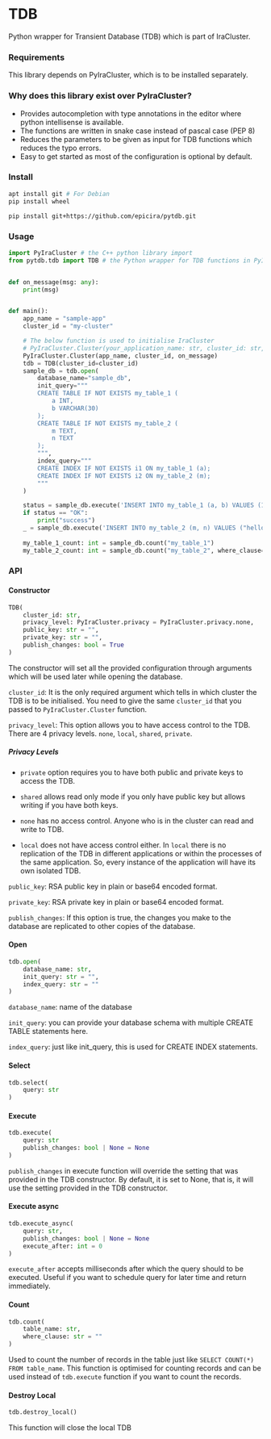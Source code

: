# TDB
Python wrapper for Transient Database (TDB) which is part of IraCluster.

### Requirements
This library depends on PyIraCluster, which is to be installed separately.

### Why does this library exist over PyIraCluster?
- Provides autocompletion with type annotations in the editor where python intellisense is available.
- The functions are written in snake case instead of pascal case (PEP 8)
- Reduces the parameters to be given as input for TDB functions which reduces the typo errors.
- Easy to get started as most of the configuration is optional by default.

### Install

```bash
apt install git # For Debian
pip install wheel
```
```
pip install git+https://github.com/epicira/pytdb.git
```

### Usage

```py
import PyIraCluster # the C++ python library import
from pytdb.tdb import TDB # the Python wrapper for TDB functions in PyIraCluster


def on_message(msg: any):
    print(msg)


def main():
    app_name = "sample-app"
    cluster_id = "my-cluster"

    # The below function is used to initialise IraCluster 
    # PyIraCluster.Cluster(your_application_name: str, cluster_id: str, callback: Callable)
    PyIraCluster.Cluster(app_name, cluster_id, on_message)
    tdb = TDB(cluster_id=cluster_id)
    sample_db = tdb.open(
        database_name="sample_db",
        init_query="""
        CREATE TABLE IF NOT EXISTS my_table_1 (
            a INT,
            b VARCHAR(30)
        );
        CREATE TABLE IF NOT EXISTS my_table_2 (
            m TEXT,
            n TEXT
        );
        """,
        index_query="""
        CREATE INDEX IF NOT EXISTS i1 ON my_table_1 (a);
        CREATE INDEX IF NOT EXISTS i2 ON my_table_2 (m);
        """
    )

    status = sample_db.execute('INSERT INTO my_table_1 (a, b) VALUES (1, "hello");')
    if status == "OK":
        print("success")
    _ = sample_db.execute('INSERT INTO my_table_2 (m, n) VALUES ("hello", "world");')
    
    my_table_1_count: int = sample_db.count("my_table_1")
    my_table_2_count: int = sample_db.count("my_table_2", where_clause='m="hello" AND n="world"')
```

### API

#### Constructor
```py
TDB(
    cluster_id: str,
    privacy_level: PyIraCluster.privacy = PyIraCluster.privacy.none,
    public_key: str = "",
    private_key: str = "",
    publish_changes: bool = True
)
```
The constructor will set all the provided configuration through arguments which will be used later while opening the database.

`cluster_id`: It is the only required argument which tells in which cluster the TDB is to be initialised. You need to give the same `cluster_id` that you passed to `PyIraCluster.Cluster` function.

`privacy_level`: This option allows you to have access control to the TDB. There are 4 privacy levels. `none`, `local`, `shared`, `private`.

##### Privacy Levels
- `private` option requires you to have both public and private keys to access the TDB.

- `shared` allows read only mode if you only have public key but allows writing if you have both keys.

- `none` has no access control. Anyone who is in the cluster can read and write to TDB.

- `local` does not have access control either. In `local` there is no replication of the TDB in different applications or within the processes of the same application. So, every instance of the application will have its own isolated TDB. 


`public_key`: RSA public key in plain or base64 encoded format.

`private_key`: RSA private key in plain or base64 encoded format.

`publish_changes`: If this option is true, the changes you make to the database are replicated to other copies of the database.

#### Open
```py
tdb.open(
    database_name: str,
    init_query: str = "",
    index_query: str = ""
)
```

`database_name`: name of the database

`init_query`: you can provide your database schema with multiple CREATE TABLE statements here.

`index_query`: just like init_query, this is used for CREATE INDEX statements.

#### Select
```py
tdb.select(
    query: str
)
```

#### Execute
```py
tdb.execute(
    query: str
    publish_changes: bool | None = None
)
```
`publish_changes` in execute function will override the setting that was provided in the TDB constructor. By default, it is set to None, that is, it will use the setting provided in the TDB constructor.

#### Execute async
```py
tdb.execute_async(
    query: str,
    publish_changes: bool | None = None
    execute_after: int = 0
)
```
`execute_after` accepts milliseconds after which the query should to be executed. Useful if you want to schedule query for later time and return immediately.

#### Count
```py
tdb.count(
    table_name: str,
    where_clause: str = ""
)
```
Used to count the number of records in the table just like `SELECT COUNT(*) FROM table_name`. This function is optimised for counting records and can be used instead of `tdb.execute` function if you want to count the records.

#### Destroy Local
```py
tdb.destroy_local()
```
This function will close the local TDB